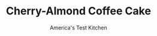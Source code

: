 ---
layout: ../../layouts/MarkdownPostLayout.astro
title: Cherry-Almond Coffee Cake
author: America's Test Kitchen
pubDate: 2023-03-15
description: "We wanted a version of this classic that lives up to its name."
image_url: https://res.cloudinary.com/hksqkdlah/image/upload/ar_1:1,c_fill,dpr_2.0,f_auto,fl_lossy.progressive.strip_profile,g_faces:auto,q_auto:low,w_344/8517_sfs-cherrycoffeecake-22-276288
tags: ["Desserts or Baked Goods","Breakfast & Brunch","Cakes"]
calories: 4920
protein: 7
carbohydrates: 79
fats: 16
fiber: 3
ingredients: ["2 (15-ounce) cans, tart (also called sour) cherries","1/4 cup (1¾ ounces), granulated sugar","2 tablespoons, cornstarch","2 1/2 cups (12½ ounces), all-purpose flour, divided","1/2 cup (3½ ounces), granulated sugar, divided","1/3 cup packed (2⅓ ounces), light brown sugar","1/2 teaspoon, table salt, divided","7 tablespoons, unsalted butter, melted, plus 8 tablespoons unsalted butter, softened","1 (7-ounce) tube, almond paste, crumbled into smaller pieces (about 2 1/2 cups), divided","1 1/2 teaspoons, baking powder","1/3 cup, sour cream","2 large, eggs","1 teaspoon, vanilla extract","1 teaspoon, almond extract","1 cup (4 ounces), confectioners' sugar","1/4 teaspoon, almond extract","2 tablespoons, water"]
serves: 10
time: "2 hours, plus 2½ hours cooling"
instructions: ["COOK CHERRIES Bring cherries (with their syrup), sugar, and cornstarch to simmer in large saucepan over medium heat. Mash cherries with potato masher and cook until thick and jamlike, about 25 minutes (mixture should measure 2 cups). Refrigerate until cool, about 30 minutes.","MAKE STREUSEL Whisk 1 1/4 cups flour, 1/4 cup granulated sugar, brown sugar, and 1/4 teaspoon salt in medium bowl. Using fork, stir in melted butter until mixture forms pea-size pieces. Stir in 1/2 cup almond paste; reserve.","MAKE BATTER Adjust oven rack to middle position and heat oven to 350 degrees. Grease and flour 13 by 9-inch baking dish. Combine remaining 11/4 cups flour, baking powder, and remaining 1/4 teaspoon salt in medium bowl. Whisk sour cream, eggs, vanilla, and almond extract together in small bowl. With electric mixer on medium-high speed, beat remaining 2 cups almond paste, remaining 1/4 cup granulated sugar, and softened butter until light and fluffy, about 2 minutes. Add sour cream mixture and beat until incorporated. Reduce speed to low and add flour mixture, mixing until just combined, about 1 minute. Return speed to medium-high and beat until fluffy, about 1 minute.","BAKE CAKE Transfer batter to prepared dish. Dollop cooled cherry mixture over batter and spread into even layer. Sprinkle streusel over cherry mixture and bake until toothpick inserted in center comes out clean, about 30 minutes. Let cake cool completely, about 2 hours.","GLAZE CAKE Combine sugar, water, and almond extract. Drizzle over cake. Serve. (Cake can be kept at room temperature, covered in plastic wrap, for 3 days.)"]
nutrition: ["282 mg Potassium, K","202 mg Phosphorus, P","124 mg Calcium, Ca","2 mg Iron, Fe","44 mg Magnesium, Mg","196 mg Sodium, Na","16 g Total lipid (fat)","2 mg Niacin","6 g Fatty acids, total monounsaturated","1 g Fatty acids, total polyunsaturated","8 mg Vitamin C, total ascorbic acid","62 mg Cholesterol","6 g Fatty acids, total saturated","3 g Fiber, total dietary","54 µg Folic acid","37 µg Folate, food","45 g Sugars, total","2 µg Vitamin K (phylloquinone)","99 g Water","79 g Carbohydrate, by difference","129 µg Folate, DFE","7 g Protein","3 mg Vitamin E (alpha-tocopherol)","151 µg Vitamin A, RAE","492 kcal Energy","30 g Sugars, added","4920 calories"]
notes: "Be sure to use almond paste in this recipe, not marzipan, which is much sweeter."
---
